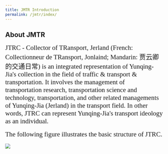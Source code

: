 ```yaml
---
title: JMTR Introduction
permalink: /jmtr/index/
---
```



<style>
.intro{
font-family:times;
font-size:21px;
}
</style>

## About JMTR
<div class="intro">
JTRC - Collector of TRansport, Jerland (French: Collectionneur de TRansport, Jonlaind; Mandarin: 贾云卿的交通日常)
is an integrated representation of Yunqing-Jia's collection in the field of traffic & transport & transportation.
It involves the management of transportation research, transportation science and technology, transportation, and 
other related managements of Yunqing-Jia (Jerland) in the transport field. In other words, JTRC can represent Yunqing-Jia's
transport ideology as an individual.
</div>
<br>
<div class="intro">
The following figure illustrates the basic structure of JTRC.
</div>
<br>
<img src="/Jerland/assets/img/JTRC_str.jpg">
